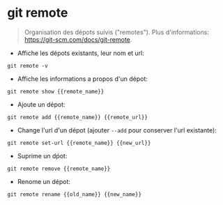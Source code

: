 # git remote

> Organisation des dépots suivis ("remotes").
> Plus d'informations: <https://git-scm.com/docs/git-remote>.

- Affiche les dépots existants, leur nom et url:

`git remote -v`

- Affiche les informations a propos d'un dépot:

`git remote show {{remote_name}}`

- Ajoute un dépot:

`git remote add {{remote_name}} {{remote_url}}`

- Change l'url d'un dépot (ajouter `--add` pour conserver l'url existante):

`git remote set-url {{remote_name}} {{new_url}}`

- Suprime un dṕot:

`git remote remove {{remote_name}}`

- Renome un dépot:

`git remote rename {{old_name}} {{new_name}}`

